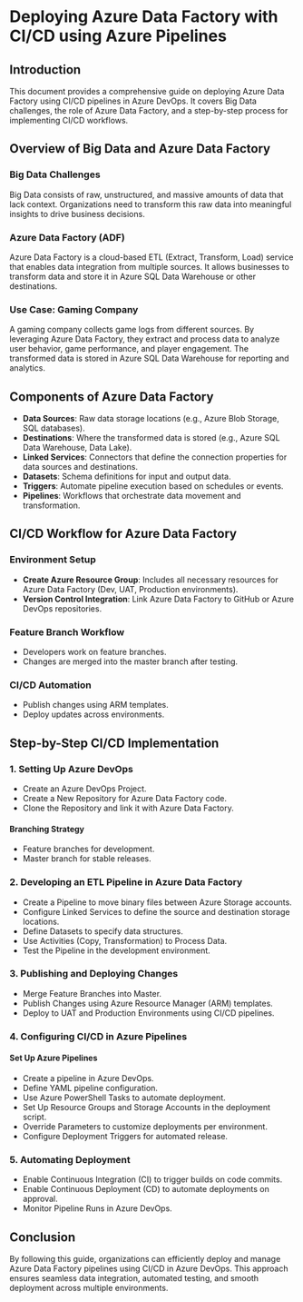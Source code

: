# Deploying Azure Data Factory with CI/CD using Azure Pipelines

## Introduction
This document provides a comprehensive guide on deploying Azure Data Factory using CI/CD pipelines in Azure DevOps. It covers Big Data challenges, the role of Azure Data Factory, and a step-by-step process for implementing CI/CD workflows.

## Overview of Big Data and Azure Data Factory

### Big Data Challenges
Big Data consists of raw, unstructured, and massive amounts of data that lack context. Organizations need to transform this raw data into meaningful insights to drive business decisions.

### Azure Data Factory (ADF)
Azure Data Factory is a cloud-based ETL (Extract, Transform, Load) service that enables data integration from multiple sources. It allows businesses to transform data and store it in Azure SQL Data Warehouse or other destinations.

### Use Case: Gaming Company
A gaming company collects game logs from different sources. By leveraging Azure Data Factory, they extract and process data to analyze user behavior, game performance, and player engagement. The transformed data is stored in Azure SQL Data Warehouse for reporting and analytics.

## Components of Azure Data Factory
- **Data Sources**: Raw data storage locations (e.g., Azure Blob Storage, SQL databases).
- **Destinations**: Where the transformed data is stored (e.g., Azure SQL Data Warehouse, Data Lake).
- **Linked Services**: Connectors that define the connection properties for data sources and destinations.
- **Datasets**: Schema definitions for input and output data.
- **Triggers**: Automate pipeline execution based on schedules or events.
- **Pipelines**: Workflows that orchestrate data movement and transformation.

## CI/CD Workflow for Azure Data Factory

### Environment Setup
- **Create Azure Resource Group**: Includes all necessary resources for Azure Data Factory (Dev, UAT, Production environments).
- **Version Control Integration**: Link Azure Data Factory to GitHub or Azure DevOps repositories.

### Feature Branch Workflow
- Developers work on feature branches.
- Changes are merged into the master branch after testing.

### CI/CD Automation
- Publish changes using ARM templates.
- Deploy updates across environments.

## Step-by-Step CI/CD Implementation

### 1. Setting Up Azure DevOps
- Create an Azure DevOps Project.
- Create a New Repository for Azure Data Factory code.
- Clone the Repository and link it with Azure Data Factory.

#### Branching Strategy
- Feature branches for development.
- Master branch for stable releases.

### 2. Developing an ETL Pipeline in Azure Data Factory
- Create a Pipeline to move binary files between Azure Storage accounts.
- Configure Linked Services to define the source and destination storage locations.
- Define Datasets to specify data structures.
- Use Activities (Copy, Transformation) to Process Data.
- Test the Pipeline in the development environment.

### 3. Publishing and Deploying Changes
- Merge Feature Branches into Master.
- Publish Changes using Azure Resource Manager (ARM) templates.
- Deploy to UAT and Production Environments using CI/CD pipelines.

### 4. Configuring CI/CD in Azure Pipelines
#### Set Up Azure Pipelines
- Create a pipeline in Azure DevOps.
- Define YAML pipeline configuration.
- Use Azure PowerShell Tasks to automate deployment.
- Set Up Resource Groups and Storage Accounts in the deployment script.
- Override Parameters to customize deployments per environment.
- Configure Deployment Triggers for automated release.

### 5. Automating Deployment
- Enable Continuous Integration (CI) to trigger builds on code commits.
- Enable Continuous Deployment (CD) to automate deployments on approval.
- Monitor Pipeline Runs in Azure DevOps.

## Conclusion
By following this guide, organizations can efficiently deploy and manage Azure Data Factory pipelines using CI/CD in Azure DevOps. This approach ensures seamless data integration, automated testing, and smooth deployment across multiple environments.

